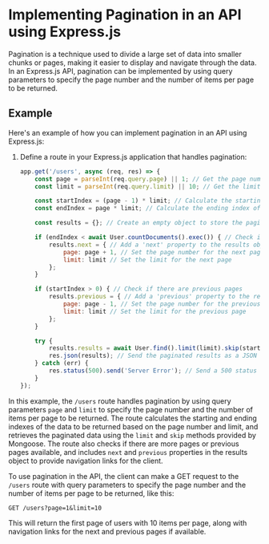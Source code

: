 # Implementing Pagination in an API using Express.js

Pagination is a technique used to divide a large set of data into smaller chunks or pages, making it easier to display and navigate through the data. In an Express.js API, pagination can be implemented by using query parameters to specify the page number and the number of items per page to be returned.

## Example

Here's an example of how you can implement pagination in an API using Express.js:

1. Define a route in your Express.js application that handles pagination:

    ```javascript
    app.get('/users', async (req, res) => {
        const page = parseInt(req.query.page) || 1; // Get the page number from the query parameters
        const limit = parseInt(req.query.limit) || 10; // Get the limit (number of items per page) from the query parameters

        const startIndex = (page - 1) * limit; // Calculate the starting index of the data to be returned
        const endIndex = page * limit; // Calculate the ending index of the data to be returned

        const results = {}; // Create an empty object to store the paginated results

        if (endIndex < await User.countDocuments().exec()) { // Check if there are more pages
            results.next = { // Add a 'next' property to the results object
                page: page + 1, // Set the page number for the next page
                limit: limit // Set the limit for the next page
            };
        }

        if (startIndex > 0) { // Check if there are previous pages
            results.previous = { // Add a 'previous' property to the results object
                page: page - 1, // Set the page number for the previous page
                limit: limit // Set the limit for the previous page
            };
        }

        try {
            results.results = await User.find().limit(limit).skip(startIndex).exec(); // Retrieve the paginated data
            res.json(results); // Send the paginated results as a JSON response
        } catch (err) {
            res.status(500).send('Server Error'); // Send a 500 status code for server error
        }
    });
    ```

In this example, the `/users` route handles pagination by using query parameters `page` and `limit` to specify the page number and the number of items per page to be returned. The route calculates the starting and ending indexes of the data to be returned based on the page number and limit, and retrieves the paginated data using the `limit` and `skip` methods provided by Mongoose. The route also checks if there are more pages or previous pages available, and includes `next` and `previous` properties in the results object to provide navigation links for the client.

To use pagination in the API, the client can make a GET request to the `/users` route with query parameters to specify the page number and the number of items per page to be returned, like this:

```
GET /users?page=1&limit=10
```

This will return the first page of users with 10 items per page, along with navigation links for the next and previous pages if available.